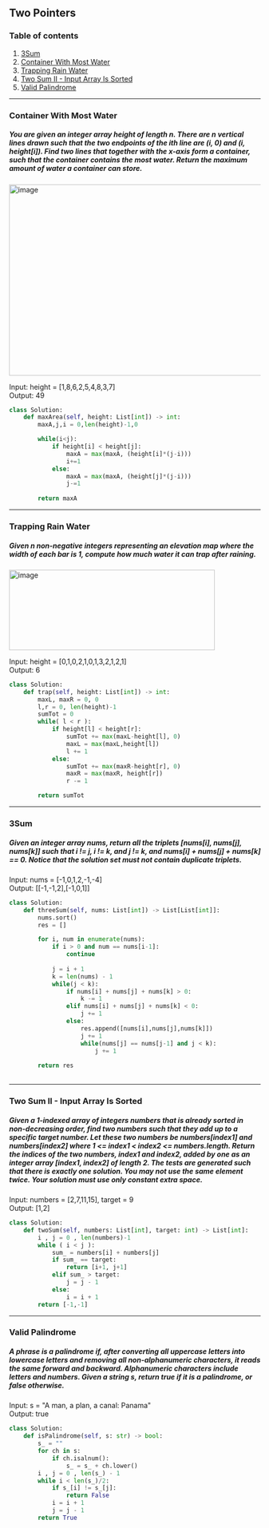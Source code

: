 ## Two Pointers
### Table of contents
1. [3Sum](#3sum)
2. [Container With Most Water](#most_water)
3. [Trapping Rain Water](#trap_water)
4. [Two Sum II - Input Array Is Sorted](#2sum_2)
5. [Valid Palindrome](#valid_palindrome)

---
### Container With Most Water <a name="most_water"></a>
##### You are given an integer array height of length n. There are n vertical lines drawn such that the two endpoints of the ith line are (i, 0) and (i, height[i]). Find two lines that together with the x-axis form a container, such that the container contains the most water.  Return the maximum amount of water a container can store.
<img width="801" height="383" alt="image" src="https://github.com/user-attachments/assets/c24061dc-e152-46ec-a2b8-4d73c59fae0a" />

Input: height = [1,8,6,2,5,4,8,3,7] \
Output: 49

```python
class Solution:
    def maxArea(self, height: List[int]) -> int:
        maxA,j,i = 0,len(height)-1,0

        while(i<j):
            if height[i] < height[j]:
                maxA = max(maxA, (height[i]*(j-i)))
                i+=1
            else:
                maxA = max(maxA, (height[j]*(j-i)))
                j-=1
        
        return maxA
```

---
### Trapping Rain Water <a name="trap_water"></a>
##### Given n non-negative integers representing an elevation map where the width of each bar is 1, compute how much water it can trap after raining.
<img width="412" height="161" alt="image" src="https://github.com/user-attachments/assets/28f91b15-10f8-4d04-9f1b-42f3de1f7465" />

Input: height = [0,1,0,2,1,0,1,3,2,1,2,1]\
Output: 6
```python
class Solution:
    def trap(self, height: List[int]) -> int:
        maxL, maxR = 0, 0
        l,r = 0, len(height)-1 
        sumTot = 0
        while( l < r ):
            if height[l] < height[r]:
                sumTot += max(maxL-height[l], 0)
                maxL = max(maxL,height[l])
                l += 1
            else:
                sumTot += max(maxR-height[r], 0)
                maxR = max(maxR, height[r])
                r -= 1

        return sumTot
```

---
### 3Sum <a name="3sum"></a>
##### Given an integer array nums, return all the triplets [nums[i], nums[j], nums[k]] such that i != j, i != k, and j != k, and nums[i] + nums[j] + nums[k] == 0. Notice that the solution set must not contain duplicate triplets.
Input: nums = [-1,0,1,2,-1,-4] \
Output: [[-1,-1,2],[-1,0,1]]
```python
class Solution:
    def threeSum(self, nums: List[int]) -> List[List[int]]:
        nums.sort()
        res = []

        for i, num in enumerate(nums):
            if i > 0 and num == nums[i-1]:
                continue
            
            j = i + 1
            k = len(nums) - 1
            while(j < k):
                if nums[i] + nums[j] + nums[k] > 0:
                    k -= 1
                elif nums[i] + nums[j] + nums[k] < 0:
                    j += 1
                else:
                    res.append([nums[i],nums[j],nums[k]])
                    j += 1
                    while(nums[j] == nums[j-1] and j < k):
                        j += 1
                
        return res
        
```

---
### Two Sum II - Input Array Is Sorted <a name="2sum_2"></a>
##### Given a 1-indexed array of integers numbers that is already sorted in non-decreasing order, find two numbers such that they add up to a specific target number. Let these two numbers be numbers[index1] and numbers[index2] where 1 <= index1 < index2 <= numbers.length. Return the indices of the two numbers, index1 and index2, added by one as an integer array [index1, index2] of length 2. The tests are generated such that there is exactly one solution. You may not use the same element twice. Your solution must use only constant extra space.
Input: numbers = [2,7,11,15], target = 9 \
Output: [1,2]
```python
class Solution:
    def twoSum(self, numbers: List[int], target: int) -> List[int]:
        i , j = 0 , len(numbers)-1
        while ( i < j ):
            sum_ = numbers[i] + numbers[j]
            if sum_ == target:
                return [i+1, j+1]
            elif sum_ > target:
                j = j - 1
            else:
                i = i + 1
        return [-1,-1]
```

---
### Valid Palindrome <a name="valid_palindrome"></a>
##### A phrase is a palindrome if, after converting all uppercase letters into lowercase letters and removing all non-alphanumeric characters, it reads the same forward and backward. Alphanumeric characters include letters and numbers. Given a string s, return true if it is a palindrome, or false otherwise.
Input: s = "A man, a plan, a canal: Panama" \
Output: true
```python
class Solution:
    def isPalindrome(self, s: str) -> bool:
        s_ = ""
        for ch in s:
            if ch.isalnum():
                s_ = s_ + ch.lower()
        i , j = 0 , len(s_) - 1
        while i < len(s_)/2:
            if s_[i] != s_[j]:
                return False
            i = i + 1
            j = j - 1
        return True

        
```
